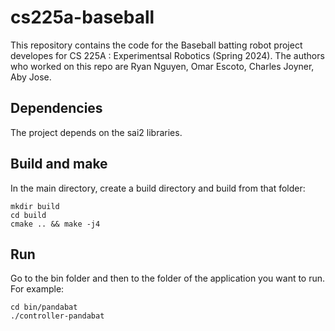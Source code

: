 # cs225a-baseball
This repository contains the code for the Baseball batting robot project developes for CS 225A : Experimentsal Robotics (Spring 2024). The authors who worked on this repo are Ryan Nguyen, Omar Escoto, Charles Joyner, Aby Jose. 

## Dependencies
The project depends on the sai2 libraries. 

## Build and make
In the main directory, create a build directory and build from that folder:
```
mkdir build
cd build
cmake .. && make -j4
```
## Run
Go to the bin folder and then to the folder of the application you want to run.
For example:
```
cd bin/pandabat
./controller-pandabat
```
